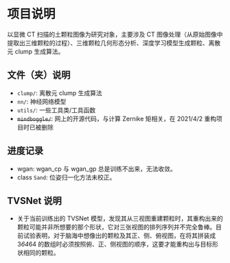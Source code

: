 # 项目说明

以显微 CT 扫描的土颗粒图像为研究对象，主要涉及 CT 图像处理（从原始图像中提取出三维颗粒的过程）、三维颗粒几何形态分析、深度学习模型生成颗粒、离散元 clump 生成算法。

## 文件（夹）说明

-   `clump/`: 离散元 clump 生成算法
-   `nn/`: 神经网络模型
-   `utils/`: 一些工具类/工具函数
-   ~~`mindboggle/`~~: 网上的开源代码，与计算 Zernike 矩相关，在 2021/4/2 重构项目时已被删除

## 进度记录

-   wgan: wgan_cp 与 wgan_gp 总是训练不出来，无法收敛。
-   class `Sand`: 位姿归一化方法未校正。

## TVSNet 说明

-   关于当前训练出的 TVSNet 模型，发现其从三视图重建颗粒时，其重构出来的颗粒可能并非所想要的那个形状，它对三张视图的排列序列并不完全鲁棒。目前试验表明，对于脑海中想像出的颗粒及其正、侧、俯视图，在将其拼装成 3*64*64 的数组时必须按照俯、正、侧视图的顺序，这要才能重构出与目标形状相同的颗粒。
